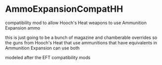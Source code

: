 # AmmoExpansionCompatHH
compatibility mod to allow Hooch's Heat weapons to use Ammunition Expansion ammo 

this is just going to be a bunch of magazine and chamberable overrides so the guns from Hooch's Heat that use ammunitions that have equivalents in Ammunition Expansion can use both

modeled after the EFT compatibility mods
